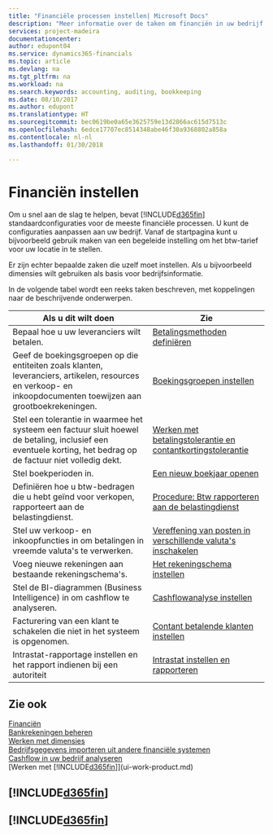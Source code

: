 ```yaml
---
title: "Financiële processen instellen| Microsoft Docs"
description: "Meer informatie over de taken om financiën in uw bedrijf in te stellen voor al uw boekhoudings-, controle- of boekingsbehoeften."
services: project-madeira
documentationcenter: 
author: edupont04
ms.service: dynamics365-financials
ms.topic: article
ms.devlang: na
ms.tgt_pltfrm: na
ms.workload: na
ms.search.keywords: accounting, auditing, bookkeeping
ms.date: 08/10/2017
ms.author: edupont
ms.translationtype: HT
ms.sourcegitcommit: bec0619be0a65e3625759e13d2866ac615d7513c
ms.openlocfilehash: 6edce17707ec8514348abe46f30a9368802a858a
ms.contentlocale: nl-nl
ms.lasthandoff: 01/30/2018

---
```

# <a name="setting-up-finance"></a>Financiën instellen
Om u snel aan de slag te helpen, bevat [!INCLUDE[d365fin](includes/d365fin_md.md)] standaardconfiguraties voor de meeste financiële processen. U kunt de configuraties aanpassen aan uw bedrijf. Vanaf de startpagina kunt u bijvoorbeeld gebruik maken van een begeleide instelling om het btw-tarief voor uw locatie in te stellen.  

Er zijn echter bepaalde zaken die uzelf moet instellen. Als u bijvoorbeeld dimensies wilt gebruiken als basis voor bedrijfsinformatie.  

In de volgende tabel wordt een reeks taken beschreven, met koppelingen naar de beschrijvende onderwerpen.

| Als u dit wilt doen | Zie |
| --- | --- |
| Bepaal hoe u uw leveranciers wilt betalen. |[Betalingsmethoden definiëren](finance-payment-methods.md) |
| Geef de boekingsgroepen op die entiteiten zoals klanten, leveranciers, artikelen, resources en verkoop- en inkoopdocumenten toewijzen aan grootboekrekeningen. |[Boekingsgroepen instellen](finance-posting-groups.md)|
|Stel een tolerantie in waarmee het systeem een factuur sluit hoewel de betaling, inclusief een eventuele korting, het bedrag op de factuur niet volledig dekt.|[Werken met betalingstolerantie en contantkortingstolerantie](finance-payment-tolerance-and-payment-discount-tolerance.md)|
| Stel boekperioden in. |[Een nieuw boekjaar openen](finance-how-open-new-fiscal-year.md) |
| Definiëren hoe u btw-bedragen die u hebt geïnd voor verkopen, rapporteert aan de belastingdienst. |[Procedure: Btw rapporteren aan de belastingdienst](finance-how-report-vat.md)|
| Stel uw verkoop- en inkoopfuncties in om betalingen in vreemde valuta's te verwerken.|[Vereffening van posten in verschillende valuta's inschakelen](finance-how-enable-application-ledger-entries-different-currencies.md)
| Voeg nieuwe rekeningen aan bestaande rekeningschema's. |[Het rekeningschema instellen](finance-setup-chart-accounts.md) |
| Stel de BI-diagrammen (Business Intelligence) in om cashflow te analyseren. |[Cashflowanalyse instellen](finance-setup-cash-flow-analyses.md) |
|Facturering van een klant te schakelen die niet in het systeem is opgenomen.|[Contant betalende klanten instellen](finance-how-to-set-up-cash-customers.md)|
| Intrastat-rapportage instellen en het rapport indienen bij een autoriteit | [Intrastat instellen en rapporteren](finance-how-setup-report-intrastat.md)|

## <a name="see-also"></a>Zie ook
[Financiën](finance.md)  
[Bankrekeningen beheren](bank-manage-bank-accounts.md)  
[Werken met dimensies](finance-dimensions.md)  
[Bedrijfsgegevens importeren uit andere financiële systemen](upload-data.md)  
[Cashflow in uw bedrijf analyseren](finance-analyze-cash-flow.md)  
[Werken met [!INCLUDE[d365fin](includes/d365fin_md.md)]](ui-work-product.md)  

## [!INCLUDE[d365fin](includes/free_trial_md.md)]  
## [!INCLUDE[d365fin](includes/training_link_md.md)]

